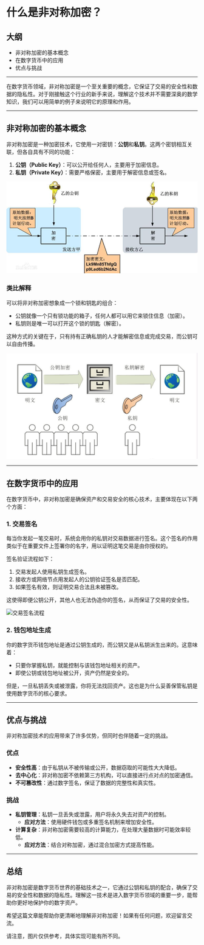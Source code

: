 # 什么是非对称加密？

## 大纲
* 非对称加密的基本概念
* 在数字货币中的应用
* 优点与挑战

---

在数字货币领域，非对称加密是一个至关重要的概念，它保证了交易的安全性和数据的隐私性。对于刚接触这个行业的新手来说，理解这个技术并不需要深奥的数学知识，我们可以用简单的例子来说明它的原理和作用。

---

## 非对称加密的基本概念

非对称加密是一种加密技术，它使用一对密钥：**公钥**和**私钥**。这两个密钥相互关联，但各自具有不同的功能：

1. **公钥（Public Key）**：可以公开给任何人，主要用于加密信息。
2. **私钥（Private Key）**：需要严格保密，主要用于解密信息或签名。

![非对称加密示意图](../images/blockChain/asymmetric-encryption_key.jpg)

### 类比解释
可以将非对称加密想象成一个锁和钥匙的组合：
* 公钥就像一个只有锁功能的箱子，任何人都可以用它来锁住信息（加密）。
* 私钥则是唯一可以打开这个锁的钥匙（解密）。

这种方式的关键在于，只有持有正确私钥的人才能解密信息或完成交易，而公钥可以自由传播。

![非对称加密示意图](../images/blockChain/asymmetric-encryption_public-key.jpg)

---

## 在数字货币中的应用

在数字货币中，非对称加密是确保资产和交易安全的核心技术，主要体现在以下两个方面：

### 1. **交易签名**

每当你发起一笔交易时，系统会用你的私钥对交易数据进行签名。这个签名的作用类似于在重要文件上签署你的名字，用以证明这笔交易是由你授权的。

签名验证流程如下：
1. 交易发起人使用私钥生成签名。
2. 接收方或网络节点用发起人的公钥验证签名是否匹配。
3. 如果签名有效，则证明交易合法且未被篡改。

这使得即便公钥公开，其他人也无法伪造你的签名，从而保证了交易的安全性。

![交易签名流程](https://via.placeholder.com/600x300)

### 2. **钱包地址生成**

你的数字货币钱包地址是通过公钥生成的，而公钥又是从私钥派生出来的。这意味着：
- 只要你掌握私钥，就能控制与该钱包地址相关的资产。
- 即使公钥或钱包地址被公开，资产仍然是安全的。

但是，一旦私钥丢失或被泄露，你将无法找回资产。这也是为什么妥善保管私钥是使用数字货币的核心要求。

---

## 优点与挑战

非对称加密技术的应用带来了许多优势，但同时也伴随着一定的挑战。

### 优点
- **安全性高**：由于私钥从不被传输或公开，数据窃取的可能性大大降低。
- **去中心化**：非对称加密不依赖第三方机构，可以直接进行点对点的加密通信。
- **不可篡改性**：通过数字签名，保证了数据的完整性和真实性。

### 挑战
- **私钥管理**：私钥一旦丢失或泄露，用户将永久失去对资产的控制。
  - **应对方法**：使用硬件钱包或多重签名机制来增加安全性。
- **计算复杂**：非对称加密需要较高的计算能力，在处理大量数据时可能效率较低。
  - **应对方法**：结合对称加密，通过混合加密方式提高性能。

---

## 总结

非对称加密是数字货币世界的基础技术之一，它通过公钥和私钥的配合，确保了交易的安全性和数据的隐私性。理解这一技术是进入数字货币领域的重要一步，能帮助你更好地保护你的数字资产。

希望这篇文章能帮助你更清晰地理解非对称加密！如果有任何问题，欢迎留言交流。

请注意，图片仅供参考，具体实现可能有所不同。 